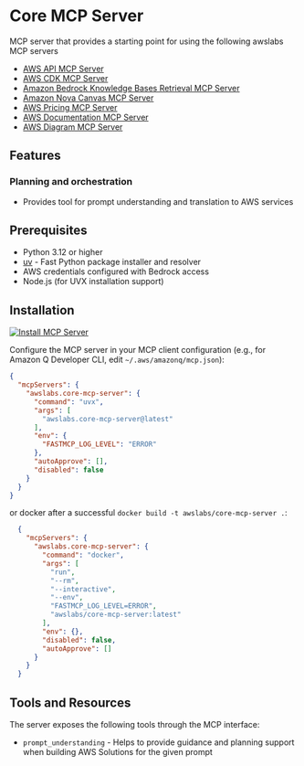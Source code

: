 # Core MCP Server

MCP server that provides a starting point for using the following awslabs MCP servers
- [AWS API MCP Server](../aws-api-mcp-server)
- [AWS CDK MCP Server](../cdk-mcp-server/)
- [Amazon Bedrock Knowledge Bases Retrieval MCP Server](../bedrock-kb-retrieval-mcp-server/)
- [Amazon Nova Canvas MCP Server](../nova-canvas-mcp-server/)
- [AWS Pricing MCP Server](../aws-pricing-mcp-server/)
- [AWS Documentation MCP Server](../aws-documentation-mcp-server/)
- [AWS Diagram MCP Server](../aws-diagram-mcp-server/)

## Features


### Planning and orchestration

- Provides tool for prompt understanding and translation to AWS services

## Prerequisites

- Python 3.12 or higher
- [uv](https://github.com/astral-sh/uv) - Fast Python package installer and resolver
- AWS credentials configured with Bedrock access
- Node.js (for UVX installation support)


## Installation

[![Install MCP Server](https://cursor.com/deeplink/mcp-install-light.svg)](https://cursor.com/install-mcp?name=awslabs.core-mcp-server&config=eyJjb21tYW5kIjoidXZ4IGF3c2xhYnMuY29yZS1tY3Atc2VydmVyQGxhdGVzdCIsImVudiI6eyJGQVNUTUNQX0xPR19MRVZFTCI6IkVSUk9SIn0sImF1dG9BcHByb3ZlIjpbXSwiZGlzYWJsZWQiOmZhbHNlfQ%3D%3D)

Configure the MCP server in your MCP client configuration (e.g., for Amazon Q Developer CLI, edit `~/.aws/amazonq/mcp.json`):

```json
{
  "mcpServers": {
    "awslabs.core-mcp-server": {
      "command": "uvx",
      "args": [
        "awslabs.core-mcp-server@latest"
      ],
      "env": {
        "FASTMCP_LOG_LEVEL": "ERROR"
      },
      "autoApprove": [],
      "disabled": false
    }
  }
}
```

or docker after a successful `docker build -t awslabs/core-mcp-server .`:

```json
  {
    "mcpServers": {
      "awslabs.core-mcp-server": {
        "command": "docker",
        "args": [
          "run",
          "--rm",
          "--interactive",
          "--env",
          "FASTMCP_LOG_LEVEL=ERROR",
          "awslabs/core-mcp-server:latest"
        ],
        "env": {},
        "disabled": false,
        "autoApprove": []
      }
    }
  }
```

## Tools and Resources

The server exposes the following tools through the MCP interface:

- `prompt_understanding` - Helps to provide guidance and planning support when building AWS Solutions for the given prompt
